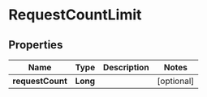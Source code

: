 
# RequestCountLimit

## Properties
Name | Type | Description | Notes
------------ | ------------- | ------------- | -------------
**requestCount** | **Long** |  |  [optional]



